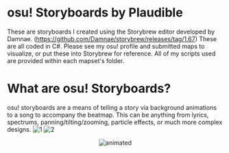 # osu! Storyboards by Plaudible

These are storyboards I created using the Storybrew editor developed by Damnae. (https://github.com/Damnae/storybrew/releases/tag/1.67) These are all coded in C#. Please see my osu! profile and submitted maps to visualize, or put these into Storybrew for reference. All of my scripts used are provided within each mapset's folder.

# What are osu! Storyboards?

osu! storyboards are a means of telling a story via background animations to a song to accompany the beatmap. This can be anything from lyrics, spectrums, panning/tilting/zooming, particle effects, or much more complex designs. 
![1](https://user-images.githubusercontent.com/48495874/86648426-1669ec80-bf9e-11ea-88d9-7041dde5b47f.gif)
![2](https://user-images.githubusercontent.com/48495874/86649754-449bfc00-bf9f-11ea-96b0-eac2f5456357.gif)  

<p align="center">
  <img src="https://user-images.githubusercontent.com/48495874/86648426-1669ec80-bf9e-11ea-88d9-7041dde5b47f.gif" alt="animated" />
</p>
